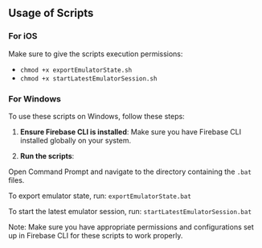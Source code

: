 ## Usage of Scripts

### For iOS
Make sure to give the scripts execution permissions:

* `chmod +x exportEmulatorState.sh`
* `chmod +x startLatestEmulatorSession.sh`

### For Windows
To use these scripts on Windows, follow these steps:

1. **Ensure Firebase CLI is installed**: Make sure you have Firebase CLI installed globally on your system.

2. **Run the scripts**:

Open Command Prompt and navigate to the directory containing the `.bat` files.

To export emulator state, run:
`exportEmulatorState.bat`
   
To start the latest emulator session, run:
`startLatestEmulatorSession.bat`


Note: Make sure you have appropriate permissions and configurations set up in Firebase CLI for these scripts to work properly.
